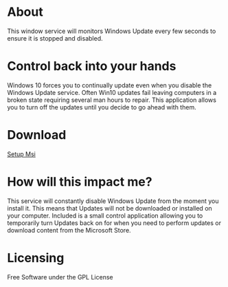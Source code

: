 # About
This window service will monitors Windows Update every few seconds to ensure it is stopped and disabled. 

# Control back into your hands
Windows 10 forces you to continually update even when you disable the Windows Update service.
Often Win10 updates fail leaving computers in a broken state requiring several man hours to repair. This application allows you to turn off the updates until you decide to go ahead with them.

# Download
 [Setup Msi](https://github.com/krugertech/Disable-Windows-Update/blob/master/Binaries/DisableWindowsUpdate.Installer.v1.msi)

# How will this impact me?
This service will constantly disable Windows Update from the moment you install it. 
This means that Updates will not be downloaded or installed on your computer.
Included is a small control application allowing you to temporarily turn Updates back on for when you need to perform updates or download content from the Microsoft Store.

# Licensing
Free Software under the GPL License
